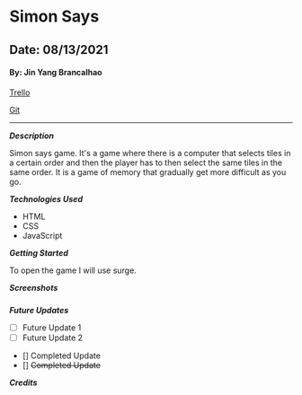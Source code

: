 # Simon Says

## Date: 08/13/2021

#### By: Jin Yang Brancalhao

[Trello](https://trello.com/b/kX1IPVxj/design-project-template)

[Git](https://github.com/jinyangb)

---

**_Description_**

Simon says game. It's a game where there is a computer that selects tiles in a certain order and then the player has to then select the same tiles in the same order. It is a game of memory that gradually get more difficult as you go.

**_Technologies Used_**

- HTML
- CSS
- JavaScript

**_Getting Started_**

To open the game I will use surge.

**_Screenshots_**

#####

#####

#####

**_Future Updates_**

- [ ] Future Update 1
- [ ] Future Update 2
- [] Completed Update
- [] ~~Completed Update~~

**_Credits_**
